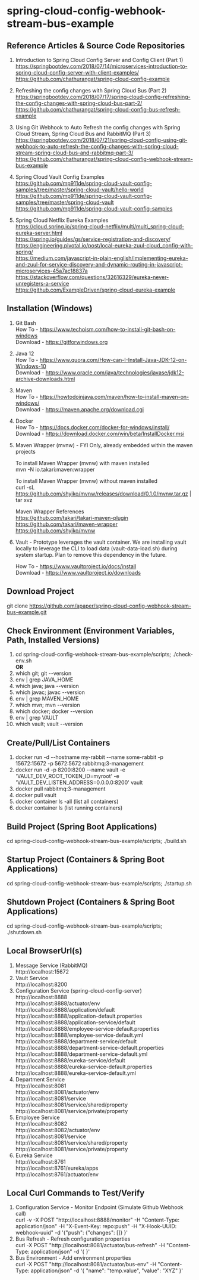 # spring-cloud-config-webhook-stream-bus-example

## Reference Articles & Source Code Repositories<br/>
1. Introduction to Spring Cloud Config Server and Config Client (Part 1)<br/>
https://springbootdev.com/2018/07/14/microservices-introduction-to-spring-cloud-config-server-with-client-examples/<br/>
https://github.com/chathurangat/spring-cloud-config-example<br/>

2. Refreshing the config changes with Spring Cloud Bus (Part 2)<br/>
https://springbootdev.com/2018/07/17/spring-cloud-config-refreshing-the-config-changes-with-spring-cloud-bus-part-2/<br/>
https://github.com/chathurangat/spring-cloud-config-bus-refresh-example<br/>

3. Using Git Webhook to Auto Refresh the config changes with Spring Cloud Stream, Spring Cloud Bus and RabbitMQ (Part 3)<br/>
https://springbootdev.com/2018/07/21/spring-cloud-config-using-git-webhook-to-auto-refresh-the-config-changes-with-spring-cloud-stream-spring-cloud-bus-and-rabbitmq-part-3/<br/>
https://github.com/chathurangat/spring-cloud-config-webhook-stream-bus-example<br/>

4. Spring Cloud Vault Config Examples<br/>
https://github.com/mp911de/spring-cloud-vault-config-samples/tree/master/spring-cloud-vault/hello-world<br/>
https://github.com/mp911de/spring-cloud-vault-config-samples/tree/master/spring-cloud-vault<br/>
https://github.com/mp911de/spring-cloud-vault-config-samples<br/>

5. Spring Cloud Netflix Eureka Examples<br/>
https://cloud.spring.io/spring-cloud-netflix/multi/multi_spring-cloud-eureka-server.html<br/>
https://spring.io/guides/gs/service-registration-and-discovery/<br/>
https://engineering.pivotal.io/post/local-eureka-zuul-cloud_config-with-spring/<br/>
https://medium.com/javascript-in-plain-english/implementing-eureka-and-zuul-for-service-discovery-and-dynamic-routing-in-javascript-microservices-45a7ac18837a<br/>
https://stackoverflow.com/questions/32616329/eureka-never-unregisters-a-service<br/>
https://github.com/ExampleDriven/spring-cloud-eureka-example<br/>


## Installation (Windows)
1. Git Bash<br/>
   How To - https://www.techoism.com/how-to-install-git-bash-on-windows<br/>
   Download - https://gitforwindows.org
2. Java 12<br/>
   How To - https://www.quora.com/How-can-I-Install-Java-JDK-12-on-Windows-10<br/>
   Download - https://www.oracle.com/java/technologies/javase/jdk12-archive-downloads.html
3. Maven<br/>
   How To - https://howtodoinjava.com/maven/how-to-install-maven-on-windows/<br/>
   Download - https://maven.apache.org/download.cgi
4. Docker<br/>
   How To - https://docs.docker.com/docker-for-windows/install/<br/>
   Download - https://download.docker.com/win/beta/InstallDocker.msi<br/>
5. Maven Wrapper (mvnw) - FYI Only, already embedded within the maven projects<br/>

   To install Maven Wrapper (mvnw) with maven installed<br/>
	mvn -N io.takari:maven:wrapper<br/>
	
   To install Maven Wrapper (mvnw) without maven installed<br/>
	curl -sL https://github.com/shyiko/mvnw/releases/download/0.1.0/mvnw.tar.gz | tar xvz<br/>
	
   Maven Wrapper References<br/>
	https://github.com/takari/takari-maven-plugin<br/>
	https://github.com/takari/maven-wrapper<br/>
	https://github.com/shyiko/mvnw
6. Vault - Prototype leverages the vault container.  We are installing vault locally to leverage the CLI to load data (vault-data-load.sh) during system startup.  Plan to remove this dependency in the future.<br/>
          
   How To - https://www.vaultproject.io/docs/install<br/>
   Download - https://www.vaultproject.io/downloads

## Download Project
git clone https://github.com/apaper/spring-cloud-config-webhook-stream-bus-example.git

## Check Environment (Environment Variables, Path, Installed Versions)
1. cd spring-cloud-config-webhook-stream-bus-example/scripts; ./check-env.sh<br/>
<b>OR</b> <br/>
2. which git; git --version<br/>
3. env | grep JAVA_HOME<br/>
4. which java; java --version<br/>
5. which javac; javac --version<br/>
6. env | grep MAVEN_HOME<br/>
7. which mvn; mvn --version<br/>
8. which docker; docker --version<br/>
9. env | grep VAULT<br/>
10. which vault; vault --version<br/>

## Create/Pull/List Containers
1. docker run -d --hostname my-rabbit --name some-rabbit -p 15672:15672 -p 5672:5672 rabbitmq:3-management<br/> 
2. docker run -d -p 8200:8200 --name vault -e 'VAULT_DEV_ROOT_TOKEN_ID=myroot' -e 'VAULT_DEV_LISTEN_ADDRESS=0.0.0.0:8200' vault<br/>
3. docker pull rabbitmq:3-management<br/>
4. docker pull vault<br/>
5. docker container ls -all (list all containers)
6. docker container ls (list running containers)

## Build Project (Spring Boot Applications)
cd spring-cloud-config-webhook-stream-bus-example/scripts; ./build.sh

## Startup Project (Containers & Spring Boot Applications)
cd spring-cloud-config-webhook-stream-bus-example/scripts; ./startup.sh

## Shutdown Project (Containers & Spring Boot Applications)
cd spring-cloud-config-webhook-stream-bus-example/scripts; ./shutdown.sh

## Local BrowserUrl(s)
1. Message Service (RabbitMQ)<br/>
   http://localhost:15672
2. Vault Service<br/>
   http://localhost:8200
3. Configuration Service (spring-cloud-config-server)<br/>
   http://localhost:8888<br/>
   http://localhost:8888/actuator/env<br/>
   http://localhost:8888/application/default<br/>
   http://localhost:8888/application-default.properties<br/>
   http://localhost:8888/application-service/default<br/>
   http://localhost:8888/employee-service-default.properties<br/>
   http://localhost:8888/employee-service-default.yml<br/>
   http://localhost:8888/department-service/default<br/>
   http://localhost:8888/department-service-default.properties<br/>
   http://localhost:8888/department-service-default.yml<br/>
   http://localhost:8888/eureka-service/default<br/>
   http://localhost:8888/eureka-service-default.properties<br/>
   http://localhost:8888/eureka-service-default.yml<br/>
4. Department Service<br/>
   http://localhost:8081<br/>
   http://localhost:8081/actuator/env<br/>
   http://localhost:8081/service<br/>
   http://localhost:8081/service/shared/property<br/>
   http://localhost:8081/service/private/property<br/>
5. Employee Service<br/>
   http://localhost:8082<br/>
   http://localhost:8082/actuator/env<br/>
   http://localhost:8081/service<br/>
   http://localhost:8081/service/shared/property<br/>
   http://localhost:8081/service/private/property<br/>
6. Eureka Service<br/>
   http://localhost:8761<br/>
   http://localhost:8761/eureka/apps<br/>
   http://localhost:8761/actuator/env<br/>


## Local Curl Commands to Test/Verify
1. Configuration Service - Monitor Endpoint (Simulate Github Webhook call)<br/>
   curl -v -X POST "http://localhost:8888/monitor" -H "Content-Type: application/json" -H "X-Event-Key: repo:push" -H "X-Hook-UUID: webhook-uuid" -d '{"push": {"changes": []} }'
2. Bus Refresh - Refresh configuration properties<br/>
   curl -X POST "http://localhost:8081/actuator/bus-refresh" -H "Content-Type: application/json" -d '{  }'
3. Bus Environment - Add environment properties<br/>
   curl -X POST "http://localhost:8081/actuator/bus-env" -H "Content-Type: application/json" -d '{ "name": "temp.value", "value": "XYZ" }'
